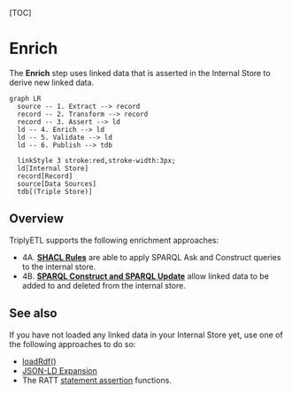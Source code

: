 [TOC]

# Enrich

The **Enrich** step uses linked data that is asserted in the Internal Store to derive new linked data.

```mermaid
graph LR
  source -- 1. Extract --> record
  record -- 2. Transform --> record
  record -- 3. Assert --> ld
  ld -- 4. Enrich --> ld
  ld -- 5. Validate --> ld
  ld -- 6. Publish --> tdb

  linkStyle 3 stroke:red,stroke-width:3px;
  ld[Internal Store]
  record[Record]
  source[Data Sources]
  tdb[(Triple Store)]
```

## Overview

TriplyETL supports the following enrichment approaches:

- 4A. [**SHACL Rules**](shacl) are able to apply SPARQL Ask and Construct queries to the internal store.
- 4B. [**SPARQL Construct and SPARQL Update**](sparql) allow linked data to be added to and deleted from the internal store.

## See also

If you have not loaded any linked data in your Internal Store yet, use one of the following approaches to do so:

- [loadRdf()](../extract/formats#function-loadrdf)
- [JSON-LD Expansion](../assert/json-ld/index.md)
- The RATT [statement assertion](../assert/ratt/statement.md) functions.
